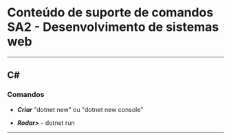# Conteúdo de suporte de comandos SA2 - Desenvolvimento de sistemas web
-------------------------------------------------------------------------------

## C# 

### Comandos

- _**Criar**_ "dotnet new" ou "dotnet new console"

- _**Rodar>**_ - dotnet run
- - - - - - - - - - - - - - - - - - - - - - - - - - - - - - - - - - - - - - - -





































